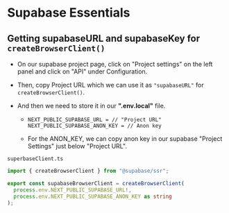 # Supabase Essentials



## Getting supabaseURL and supabaseKey for `createBrowserClient()`

- On our supabase project page, click on "Project settings" on the left panel and click on "API" under Configuration.

- Then, copy Project URL which we can use it as `"supabaseURL"` for `createBrowserClient()`.

- And then we need to store it in our **".env.local"** file.

  - ```.env
    NEXT_PUBLIC_SUPABASE_URL = // "Project URL"
    NEXT_PUBLIC_SUPABASE_ANON_KEY = // Anon key
    ```

  - For the ANON_KEY, we can copy anon key in our supabase "Project Settings" just below "Project URL".



`superbaseClient.ts`

```ts
import { createBrowserClient } from "@supabase/ssr";

export const supabaseBrowserClient = createBrowserClient(
  process.env.NEXT_PUBLIC_SUPABASE_URL!,
  process.env.NEXT_PUBLIC_SUPABASE_ANON_KEY as string
);
```

